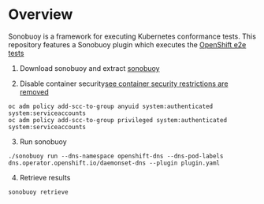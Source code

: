 # Overview

Sonobuoy is a framework for executing Kubernetes conformance tests.  This repository features a Sonobuoy plugin which executes the [OpenShift e2e tests](https://github.com/openshift/origin)

1. Download sonobuoy and extract [sonobuoy](https://github.com/vmware-tanzu/sonobuoy/releases/)


2. Disable container security[see container security restrictions are removed](https://github.com/openshift/kubernetes/blob/master/openshift-hack/conformance-k8s.sh#L47)
~~~
oc adm policy add-scc-to-group anyuid system:authenticated system:serviceaccounts
oc adm policy add-scc-to-group privileged system:authenticated system:serviceaccounts
~~~

3. Run sonobuoy
~~~
./sonobuoy run --dns-namespace openshift-dns --dns-pod-labels dns.operator.openshift.io/daemonset-dns --plugin plugin.yaml
~~~

4. Retrieve results
~~~
sonobuoy retrieve
~~~
